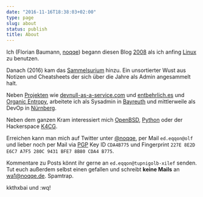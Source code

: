 ```yaml
---
date: "2016-11-16T18:38:03+02:00"
type: page
slug: about
status: publish
title: About
---
```


Ich (Florian Baumann,
[noqqe](/blog/2008/07/04/noqqede/)) begann diesen Blog
[2008](/blog/2008/03/24/hallo-welt-2/) als ich anfing
[Linux](https://de.wikipedia.org/wiki/Linux) zu benutzen.

Danach (2016) kam das [Sammelsurium](/sammelsurium/) hinzu. Ein unsortierter Wust aus Notizen
und Cheatsheets der sich über die Jahre als Admin angesammelt halt.

Neben [Projekten](/projects/) wie
[devnull-as-a-service.com](https://devnull-as-as-service.com) und
[entbehrlich.es](https://entbehrlich.es) und [Organic
Entropy](https://organic-entropy.org), arbeitete ich als Sysadmin in
[Bayreuth](https://de.wikipedia.org/wiki/Bayreuth) und mittlerweile als
DevOp in [Nürnberg](https://de.wikipedia.org/wiki/Nürnberg).

Neben dem ganzen Kram interessiert mich [OpenBSD](/tags/openbsd), [Python](/tags/python) oder der
Hackerspace [K4CG](https://k4cg.org).

Erreichen kann man mich auf Twitter unter
[@noqqe](https://twitter.com/noqqe), per Mail <code class="rev">ed.eqqon@olf</code> und lieber noch per Mail via
[PGP](/pgp/) Key ID `CDA4B775` und Fingerprint `227E 8E2D E6C7 A7F5 280C 9431 BFE7 8B80 CDA4 B775`.

Kommentare zu Posts könnt ihr gerne an <code class="rev">ed.eqqon@tupnigolb-xilef</code> senden.
Tut euch außerdem selbst einen gefallen und schreibt **keine Mails** an
[wa1@noqqe.de](mailto:wa1@noqqe.de). Spamtrap.

kkthxbai und :wq!
